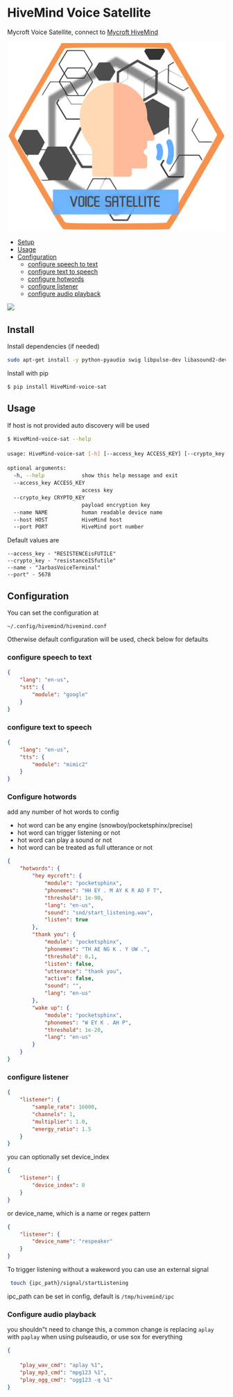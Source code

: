 # HiveMind Voice Satellite

Mycroft Voice Satellite, connect to  [Mycroft HiveMind](https://github.com/JarbasSkills/skill-hivemind)

![](./voice_terminal.png)


* [Setup](#setup)
* [Usage](#usage)
* [Configuration](#configuration)
  - [configure speech to text](#configure-speech-to-text)
  - [configure text to speech](#configure-text-to-speech)
  - [configure hotwords](#configure-hotwords)
  - [configure listener](#configure-listener)
  - [configure audio playback](#configure-audio-playback)


![](./voice_sat.png)

## Install

Install dependencies (if needed)

```bash
sudo apt-get install -y python-pyaudio swig libpulse-dev libasound2-dev
```

Install with pip

```bash
$ pip install HiveMind-voice-sat
```
## Usage

If host is not provided auto discovery will be used

```bash
$ HiveMind-voice-sat --help

usage: HiveMind-voice-sat [-h] [--access_key ACCESS_KEY] [--crypto_key CRYPTO_KEY] [--name NAME] [--host HOST] [--port PORT]

optional arguments:
  -h, --help            show this help message and exit
  --access_key ACCESS_KEY
                        access key
  --crypto_key CRYPTO_KEY
                        payload encryption key
  --name NAME           human readable device name
  --host HOST           HiveMind host
  --port PORT           HiveMind port number
```

Default values are

```
--access_key - "RESISTENCEisFUTILE"
--crypto_key - "resistanceISfutile"
--name - "JarbasVoiceTerminal"
--port" - 5678

```

## Configuration

You can set the configuration at
    
    ~/.config/hivemind/hivemind.conf
    
Otherwise default configuration will be used, check below for defaults

### configure speech to text
```json
{
    "lang": "en-us",
    "stt": {
        "module": "google"
    }
}
```

### configure text to speech
```json
{
    "lang": "en-us",
    "tts": {
        "module": "mimic2"
    }
}
```

### Configure hotwords

add any number of hot words to config
- hot word can be any engine (snowboy/pocketsphinx/precise)
- hot word can trigger listening or not
- hot word can play a sound or not
- hot word can be treated as full utterance or not

```json
{
    "hotwords": {
        "hey mycroft": {
            "module": "pocketsphinx",
            "phonemes": "HH EY . M AY K R AO F T",
            "threshold": 1e-90,
            "lang": "en-us",
            "sound": "snd/start_listening.wav",
            "listen": true
        },
        "thank you": {
            "module": "pocketsphinx",
            "phonemes": "TH AE NG K . Y UW .",
            "threshold": 0.1,
            "listen": false,
            "utterance": "thank you",
            "active": false,
            "sound": "",
            "lang": "en-us"
        },
        "wake up": {
            "module": "pocketsphinx",
            "phonemes": "W EY K . AH P",
            "threshold": 1e-20,
            "lang": "en-us"
        }
    }
}
```

### configure listener

```json
{
    "listener": {
        "sample_rate": 16000,
        "channels": 1,
        "multiplier": 1.0,
        "energy_ratio": 1.5
    }
}
```

you can optionally set device_index
```json
{
    "listener": {
        "device_index": 0
    }
}
```  
or device_name, which is a name or regex pattern
```json
{
    "listener": {
        "device_name": "respeaker"
    }
}
```  

To trigger listening without a wakeword you can use an external signal

```bash
 touch {ipc_path}/signal/startListening
```

ipc_path can be set in config, default is ```/tmp/hivemind/ipc```

### Configure audio playback

you shouldn"t need to change this, a common change is replacing ```aplay``` with ```paplay``` when using pulseaudio, or use sox for everything

```json
{

    "play_wav_cmd": "aplay %1",
    "play_mp3_cmd": "mpg123 %1",
    "play_ogg_cmd": "ogg123 -q %1"
}

```
